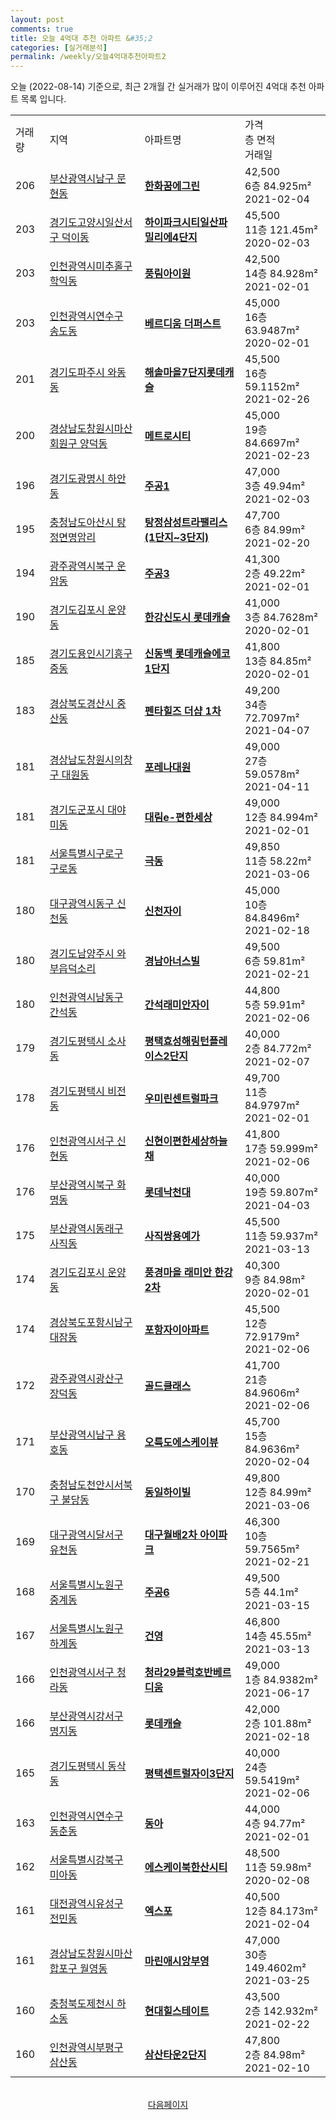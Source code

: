 ```yaml
---
layout: post
comments: true
title: 오늘 4억대 추천 아파트 &#35;2
categories: [실거래분석]
permalink: /weekly/오늘4억대추천아파트2
---
```


오늘 (2022-08-14) 기준으로, 최근 2개월 간 실거래가 많이 이루어진 4억대 추천 아파트 목록 입니다.

<table class="sortable">
  <tr>
    <td>거래량</td>
    <td>지역</td>
    <td>아파트명</td>
    <td>가격<br>층 면적<br>거래일</td>
  </tr>

  <tr class="item">
    <td>206</td>
    <td><a href="/apt/부산광역시남구문현동">부산광역시남구 문현동</a></td>
    <td style="font-weight: bold;"><a href="/apt/부산광역시남구문현동한화꿈에그린">한화꿈에그린</a></td>
    <td>42,500<br>6층  84.925m²<br>2021-02-04</td>
  </tr>

  <tr class="item">
    <td>203</td>
    <td><a href="/apt/경기도고양시일산서구덕이동">경기도고양시일산서구 덕이동</a></td>
    <td style="font-weight: bold;"><a href="/apt/경기도고양시일산서구덕이동하이파크시티일산파밀리에4단지">하이파크시티일산파밀리에4단지</a></td>
    <td>45,500<br>11층  121.45m²<br>2020-02-03</td>
  </tr>

  <tr class="item">
    <td>203</td>
    <td><a href="/apt/인천광역시미추홀구학익동">인천광역시미추홀구 학익동</a></td>
    <td style="font-weight: bold;"><a href="/apt/인천광역시미추홀구학익동풍림아이원">풍림아이원</a></td>
    <td>42,500<br>14층  84.928m²<br>2021-02-01</td>
  </tr>

  <tr class="item">
    <td>203</td>
    <td><a href="/apt/인천광역시연수구송도동">인천광역시연수구 송도동</a></td>
    <td style="font-weight: bold;"><a href="/apt/인천광역시연수구송도동베르디움더퍼스트">베르디움 더퍼스트</a></td>
    <td>45,000<br>16층  63.9487m²<br>2020-02-01</td>
  </tr>

  <tr class="item">
    <td>201</td>
    <td><a href="/apt/경기도파주시와동동">경기도파주시 와동동</a></td>
    <td style="font-weight: bold;"><a href="/apt/경기도파주시와동동해솔마을7단지롯데캐슬">해솔마을7단지롯데캐슬</a></td>
    <td>45,500<br>16층  59.1152m²<br>2021-02-26</td>
  </tr>

  <tr class="item">
    <td>200</td>
    <td><a href="/apt/경상남도창원시마산회원구양덕동">경상남도창원시마산회원구 양덕동</a></td>
    <td style="font-weight: bold;"><a href="/apt/경상남도창원시마산회원구양덕동메트로시티">메트로시티</a></td>
    <td>45,000<br>19층  84.6697m²<br>2021-02-23</td>
  </tr>

  <tr class="item">
    <td>196</td>
    <td><a href="/apt/경기도광명시하안동">경기도광명시 하안동</a></td>
    <td style="font-weight: bold;"><a href="/apt/경기도광명시하안동주공1">주공1</a></td>
    <td>47,000<br>3층  49.94m²<br>2021-02-03</td>
  </tr>

  <tr class="item">
    <td>195</td>
    <td><a href="/apt/충청남도아산시탕정면명암리">충청남도아산시 탕정면명암리</a></td>
    <td style="font-weight: bold;"><a href="/apt/충청남도아산시탕정면명암리탕정삼성트라팰리스(1단지~3단지)">탕정삼성트라팰리스(1단지~3단지)</a></td>
    <td>47,700<br>6층  84.99m²<br>2021-02-20</td>
  </tr>

  <tr class="item">
    <td>194</td>
    <td><a href="/apt/광주광역시북구운암동">광주광역시북구 운암동</a></td>
    <td style="font-weight: bold;"><a href="/apt/광주광역시북구운암동주공3">주공3</a></td>
    <td>41,300<br>2층  49.22m²<br>2021-02-01</td>
  </tr>

  <tr class="item">
    <td>190</td>
    <td><a href="/apt/경기도김포시운양동">경기도김포시 운양동</a></td>
    <td style="font-weight: bold;"><a href="/apt/경기도김포시운양동한강신도시롯데캐슬">한강신도시 롯데캐슬</a></td>
    <td>41,000<br>3층  84.7628m²<br>2020-02-01</td>
  </tr>

  <tr class="item">
    <td>185</td>
    <td><a href="/apt/경기도용인시기흥구중동">경기도용인시기흥구 중동</a></td>
    <td style="font-weight: bold;"><a href="/apt/경기도용인시기흥구중동신동백롯데캐슬에코1단지">신동백 롯데캐슬에코 1단지</a></td>
    <td>41,800<br>13층  84.85m²<br>2020-02-01</td>
  </tr>

  <tr class="item">
    <td>183</td>
    <td><a href="/apt/경상북도경산시중산동">경상북도경산시 중산동</a></td>
    <td style="font-weight: bold;"><a href="/apt/경상북도경산시중산동펜타힐즈더샵1차">펜타힐즈 더샵 1차</a></td>
    <td>49,200<br>34층  72.7097m²<br>2021-04-07</td>
  </tr>

  <tr class="item">
    <td>181</td>
    <td><a href="/apt/경상남도창원시의창구대원동">경상남도창원시의창구 대원동</a></td>
    <td style="font-weight: bold;"><a href="/apt/경상남도창원시의창구대원동포레나대원">포레나대원</a></td>
    <td>49,000<br>27층  59.0578m²<br>2021-04-11</td>
  </tr>

  <tr class="item">
    <td>181</td>
    <td><a href="/apt/경기도군포시대야미동">경기도군포시 대야미동</a></td>
    <td style="font-weight: bold;"><a href="/apt/경기도군포시대야미동대림e-편한세상">대림e-편한세상</a></td>
    <td>49,000<br>12층  84.994m²<br>2021-02-01</td>
  </tr>

  <tr class="item">
    <td>181</td>
    <td><a href="/apt/서울특별시구로구구로동">서울특별시구로구 구로동</a></td>
    <td style="font-weight: bold;"><a href="/apt/서울특별시구로구구로동극동">극동</a></td>
    <td>49,850<br>11층  58.22m²<br>2021-03-06</td>
  </tr>

  <tr class="item">
    <td>180</td>
    <td><a href="/apt/대구광역시동구신천동">대구광역시동구 신천동</a></td>
    <td style="font-weight: bold;"><a href="/apt/대구광역시동구신천동신천자이">신천자이</a></td>
    <td>45,000<br>10층  84.8496m²<br>2021-02-18</td>
  </tr>

  <tr class="item">
    <td>180</td>
    <td><a href="/apt/경기도남양주시와부읍덕소리">경기도남양주시 와부읍덕소리</a></td>
    <td style="font-weight: bold;"><a href="/apt/경기도남양주시와부읍덕소리경남아너스빌">경남아너스빌</a></td>
    <td>49,500<br>6층  59.81m²<br>2021-02-21</td>
  </tr>

  <tr class="item">
    <td>180</td>
    <td><a href="/apt/인천광역시남동구간석동">인천광역시남동구 간석동</a></td>
    <td style="font-weight: bold;"><a href="/apt/인천광역시남동구간석동간석래미안자이">간석래미안자이</a></td>
    <td>44,800<br>5층  59.91m²<br>2021-02-06</td>
  </tr>

  <tr class="item">
    <td>179</td>
    <td><a href="/apt/경기도평택시소사동">경기도평택시 소사동</a></td>
    <td style="font-weight: bold;"><a href="/apt/경기도평택시소사동평택효성해링턴플레이스2단지">평택효성해링턴플레이스2단지</a></td>
    <td>40,000<br>2층  84.772m²<br>2021-02-07</td>
  </tr>

  <tr class="item">
    <td>178</td>
    <td><a href="/apt/경기도평택시비전동">경기도평택시 비전동</a></td>
    <td style="font-weight: bold;"><a href="/apt/경기도평택시비전동우미린센트럴파크">우미린센트럴파크</a></td>
    <td>49,700<br>11층  84.9797m²<br>2021-02-01</td>
  </tr>

  <tr class="item">
    <td>176</td>
    <td><a href="/apt/인천광역시서구신현동">인천광역시서구 신현동</a></td>
    <td style="font-weight: bold;"><a href="/apt/인천광역시서구신현동신현이편한세상하늘채">신현이편한세상하늘채</a></td>
    <td>41,800<br>17층  59.999m²<br>2021-02-06</td>
  </tr>

  <tr class="item">
    <td>176</td>
    <td><a href="/apt/부산광역시북구화명동">부산광역시북구 화명동</a></td>
    <td style="font-weight: bold;"><a href="/apt/부산광역시북구화명동롯데낙천대">롯데낙천대</a></td>
    <td>40,000<br>19층  59.807m²<br>2021-04-03</td>
  </tr>

  <tr class="item">
    <td>175</td>
    <td><a href="/apt/부산광역시동래구사직동">부산광역시동래구 사직동</a></td>
    <td style="font-weight: bold;"><a href="/apt/부산광역시동래구사직동사직쌍용예가">사직쌍용예가</a></td>
    <td>45,500<br>11층  59.937m²<br>2021-03-13</td>
  </tr>

  <tr class="item">
    <td>174</td>
    <td><a href="/apt/경기도김포시운양동">경기도김포시 운양동</a></td>
    <td style="font-weight: bold;"><a href="/apt/경기도김포시운양동풍경마을래미안한강2차">풍경마을 래미안 한강2차</a></td>
    <td>40,300<br>9층  84.98m²<br>2020-02-01</td>
  </tr>

  <tr class="item">
    <td>174</td>
    <td><a href="/apt/경상북도포항시남구대잠동">경상북도포항시남구 대잠동</a></td>
    <td style="font-weight: bold;"><a href="/apt/경상북도포항시남구대잠동포항자이아파트">포항자이아파트</a></td>
    <td>45,500<br>12층  72.9179m²<br>2021-02-06</td>
  </tr>

  <tr class="item">
    <td>172</td>
    <td><a href="/apt/광주광역시광산구장덕동">광주광역시광산구 장덕동</a></td>
    <td style="font-weight: bold;"><a href="/apt/광주광역시광산구장덕동골드클래스">골드클래스</a></td>
    <td>41,700<br>21층  84.9606m²<br>2021-02-06</td>
  </tr>

  <tr class="item">
    <td>171</td>
    <td><a href="/apt/부산광역시남구용호동">부산광역시남구 용호동</a></td>
    <td style="font-weight: bold;"><a href="/apt/부산광역시남구용호동오륙도에스케이뷰">오륙도에스케이뷰</a></td>
    <td>45,700<br>15층  84.9636m²<br>2020-02-04</td>
  </tr>

  <tr class="item">
    <td>170</td>
    <td><a href="/apt/충청남도천안시서북구불당동">충청남도천안시서북구 불당동</a></td>
    <td style="font-weight: bold;"><a href="/apt/충청남도천안시서북구불당동동일하이빌">동일하이빌</a></td>
    <td>49,800<br>12층  84.99m²<br>2021-03-06</td>
  </tr>

  <tr class="item">
    <td>169</td>
    <td><a href="/apt/대구광역시달서구유천동">대구광역시달서구 유천동</a></td>
    <td style="font-weight: bold;"><a href="/apt/대구광역시달서구유천동대구월배2차아이파크">대구월배2차 아이파크</a></td>
    <td>46,300<br>10층  59.7565m²<br>2021-02-21</td>
  </tr>

  <tr class="item">
    <td>168</td>
    <td><a href="/apt/서울특별시노원구중계동">서울특별시노원구 중계동</a></td>
    <td style="font-weight: bold;"><a href="/apt/서울특별시노원구중계동주공6">주공6</a></td>
    <td>49,500<br>5층  44.1m²<br>2021-03-15</td>
  </tr>

  <tr class="item">
    <td>167</td>
    <td><a href="/apt/서울특별시노원구하계동">서울특별시노원구 하계동</a></td>
    <td style="font-weight: bold;"><a href="/apt/서울특별시노원구하계동건영">건영</a></td>
    <td>46,800<br>14층  45.55m²<br>2021-03-13</td>
  </tr>

  <tr class="item">
    <td>166</td>
    <td><a href="/apt/인천광역시서구청라동">인천광역시서구 청라동</a></td>
    <td style="font-weight: bold;"><a href="/apt/인천광역시서구청라동청라29블럭호반베르디움">청라29블럭호반베르디움</a></td>
    <td>49,000<br>1층  84.9382m²<br>2021-06-17</td>
  </tr>

  <tr class="item">
    <td>166</td>
    <td><a href="/apt/부산광역시강서구명지동">부산광역시강서구 명지동</a></td>
    <td style="font-weight: bold;"><a href="/apt/부산광역시강서구명지동롯데캐슬">롯데캐슬</a></td>
    <td>42,000<br>2층  101.88m²<br>2021-02-18</td>
  </tr>

  <tr class="item">
    <td>165</td>
    <td><a href="/apt/경기도평택시동삭동">경기도평택시 동삭동</a></td>
    <td style="font-weight: bold;"><a href="/apt/경기도평택시동삭동평택센트럴자이3단지">평택센트럴자이3단지</a></td>
    <td>40,000<br>24층  59.5419m²<br>2021-02-06</td>
  </tr>

  <tr class="item">
    <td>163</td>
    <td><a href="/apt/인천광역시연수구동춘동">인천광역시연수구 동춘동</a></td>
    <td style="font-weight: bold;"><a href="/apt/인천광역시연수구동춘동동아">동아</a></td>
    <td>44,000<br>4층  94.77m²<br>2021-02-01</td>
  </tr>

  <tr class="item">
    <td>162</td>
    <td><a href="/apt/서울특별시강북구미아동">서울특별시강북구 미아동</a></td>
    <td style="font-weight: bold;"><a href="/apt/서울특별시강북구미아동에스케이북한산시티">에스케이북한산시티</a></td>
    <td>48,500<br>11층  59.98m²<br>2020-02-08</td>
  </tr>

  <tr class="item">
    <td>161</td>
    <td><a href="/apt/대전광역시유성구전민동">대전광역시유성구 전민동</a></td>
    <td style="font-weight: bold;"><a href="/apt/대전광역시유성구전민동엑스포">엑스포</a></td>
    <td>40,500<br>12층  84.173m²<br>2021-02-04</td>
  </tr>

  <tr class="item">
    <td>161</td>
    <td><a href="/apt/경상남도창원시마산합포구월영동">경상남도창원시마산합포구 월영동</a></td>
    <td style="font-weight: bold;"><a href="/apt/경상남도창원시마산합포구월영동마린애시앙부영">마린애시앙부영</a></td>
    <td>47,000<br>30층  149.4602m²<br>2021-03-25</td>
  </tr>

  <tr class="item">
    <td>160</td>
    <td><a href="/apt/충청북도제천시하소동">충청북도제천시 하소동</a></td>
    <td style="font-weight: bold;"><a href="/apt/충청북도제천시하소동현대힐스테이트">현대힐스테이트</a></td>
    <td>43,500<br>2층  142.932m²<br>2021-02-22</td>
  </tr>

  <tr class="item">
    <td>160</td>
    <td><a href="/apt/인천광역시부평구삼산동">인천광역시부평구 삼산동</a></td>
    <td style="font-weight: bold;"><a href="/apt/인천광역시부평구삼산동삼산타운2단지">삼산타운2단지</a></td>
    <td>47,800<br>2층  84.98m²<br>2021-02-10</td>
  </tr>

  <tr>
      <script async src="https://pagead2.googlesyndication.com/pagead/js/adsbygoogle.js?client=ca-pub-3485438051770037"
          crossorigin="anonymous"></script>
      <ins class="adsbygoogle"
          style="display:block"
          data-ad-format="fluid"
          data-ad-layout-key="-fb+5w+4e-db+86"
          data-ad-client="ca-pub-3485438051770037"
          data-ad-slot="1827090281"></ins>
      <script>
          (adsbygoogle = window.adsbygoogle || []).push({});
      </script>
  </tr>
    
</table>

<br>
<center><a href="/weekly/오늘4억대추천아파트3">다음페이지</a></center>
<br><br>
